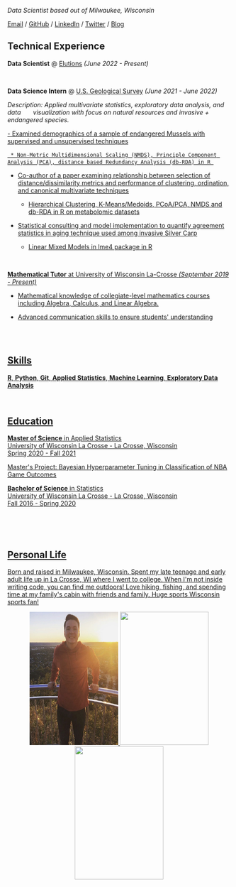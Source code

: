 _Data Scientist based out of Milwaukee, Wisconsin_

[Email](mailto:johnoliver616@yahoo.com) / [GitHub](https://github.com/oliverjohnw) / [LinkedIn](https://www.linkedin.com/in/john-oliver-76508519a/) / [Twitter](https://twitter.com/olliejay00) / [Blog](https://www.olliejay00.com/)

## Technical Experience

**Data Scientist** @ [Elutions](https://www.elutions.com/) _(June 2022 - Present)_ <br>

<br>

**Data Science Intern** @ [U.S. Geological Survey](https://www.usgs.gov/) _(June 2021 - June 2022)_ 


_Description: Applied multivariate statistics, exploratory data analysis, and data &nbsp;  &nbsp; &nbsp; visualization with focus on natural resources and invasive + endangered species._ <br>


<ins>
 - Examined demographics of a sample of endangered Mussels with supervised and unsupervised techniques <br> 
 
     * Non-Metric Multidimensional Scaling (NMDS), Principle Component Analysis (PCA), distance based Redundancy Analysis (db-RDA) in R 

 - Co-author of a paper examining relationship between selection of distance/dissimilarity metrics and performance of clustering, ordination, and canonical multivariate techniques <br> 

     * Hierarchical Clustering, K-Means/Medoids, PCoA/PCA, NMDS and db-RDA in R on metabolomic datasets

 -  Statistical consulting and model implementation to quantify agreement statistics in aging technique used among invasive Silver Carp <br>

     - Linear Mixed Models in lme4 package in R
 
 <br> 
 
**Mathematical Tutor** at [University of Wisconsin La-Crosse](https:https://www.uwlax.edu/) _(September 2019 - Present)_<br>
 - Mathematical knowledge of collegiate-level mathematics courses including Algebra, Calculus, and Linear Algebra. <br>
 
 - Advanced communication skills to ensure students' understanding

<br>
<br>

## Skills

**R**, **Python**, **Git**, **Applied Statistics**, **Machine Learning**, **Exploratory Data Analysis**

<br>

## Education

**Master of Science**  in Applied Statistics <br>
[University of Wisconsin La Crosse](https://www.uwlax.edu/grad/statistics/) - La Crosse, Wisconsin <br>
Spring 2020 - Fall 2021 <br>

Master's Project: [Bayesian Hyperparameter Tuning in Classification of NBA Game Outcomes](https://github.com/oliverjohnw/nba-grad-project)

**Bachelor of Science**  in Statistics <br>
[University of Wisconsin La Crosse](http://catalog.uwlax.edu/undergraduate/mathematics/statistics-bs/)  - La Crosse, Wisconsin <br>
Fall 2016 - Spring 2020 

<br>
<br>
<br>

## Personal Life

Born and raised in Milwaukee, Wisconsin. Spent my late teenage and early adult life up in La Crosse, WI where I went to college. When I'm not inside writing code, you can find me outdoors! Love hiking, fishing, and spending time at my family's cabin with friends and family. Huge sports Wisconsin sports fan! 

<p align="center">
  <img src="IMG_4518.JPG" width="200" height="300">
  <img src="IMG_1168.JPEG" width="200" height="300">
  <img src="IMG_7506.PNG" width="200" height="300">
</p>
